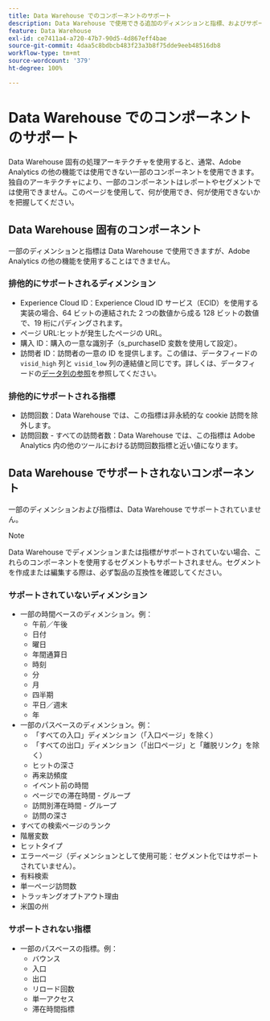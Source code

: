 ```yaml
---
title: Data Warehouse でのコンポーネントのサポート
description: Data Warehouse で使用できる追加のディメンションと指標、およびサポートされていない指標について説明します。
feature: Data Warehouse
exl-id: ce7411a4-a720-47b7-90d5-4d867eff4bae
source-git-commit: 4daa5c8bdbcb483f23a3b8f75dde9eeb48516db8
workflow-type: tm+mt
source-wordcount: '379'
ht-degree: 100%

---
```


# Data Warehouse でのコンポーネントのサポート

Data Warehouse 固有の処理アーキテクチャを使用すると、通常、Adobe Analytics の他の機能では使用できない一部のコンポーネントを使用できます。独自のアーキテクチャにより、一部のコンポーネントはレポートやセグメントでは使用できません。このページを使用して、何が使用でき、何が使用できないかを把握してください。

## Data Warehouse 固有のコンポーネント

一部のディメンションと指標は Data Warehouse で使用できますが、Adobe Analytics の他の機能を使用することはできません。

### 排他的にサポートされるディメンション

* Experience Cloud ID：Experience Cloud ID サービス（ECID）を使用する実装の場合、64 ビットの連結された 2 つの数値から成る 128 ビットの数値で、19 桁にパディングされます。
* ページ URL:ヒットが発生したページの URL。
* 購入 ID：購入の一意な識別子（s_purchaseID 変数を使用して設定）。
* 訪問者 ID：訪問者の一意の ID を提供します。この値は、データフィードの `visid_high` 列と `visid_low` 列の連結値と同じです。詳しくは、データフィードの[データ列の参照](../analytics-data-feed/c-df-contents/datafeeds-reference.md)を参照してください。

### 排他的にサポートされる指標

* 訪問回数：Data Warehouse では、この指標は非永続的な cookie 訪問を除外します。
* 訪問回数 - すべての訪問者数：Data Warehouse では、この指標は Adobe Analytics 内の他のツールにおける訪問回数指標と近い値になります。

## Data Warehouse でサポートされないコンポーネント

一部のディメンションおよび指標は、Data Warehouse でサポートされていません。

>[!NOTE]
>
>Data Warehouse でディメンションまたは指標がサポートされていない場合、これらのコンポーネントを使用するセグメントもサポートされません。セグメントを作成または編集する際は、必ず製品の互換性を確認してください。

### サポートされていないディメンション

* 一部の時間ベースのディメンション。例：
   * 午前／午後
   * 日付
   * 曜日
   * 年間通算日
   * 時刻
   * 分
   * 月
   * 四半期
   * 平日／週末
   * 年
* 一部のパスベースのディメンション。例：
   * 「すべての入口」ディメンション（「入口ページ」を除く）
   * 「すべての出口」ディメンション（「出口ページ」と「離脱リンク」を除く）
   * ヒットの深さ
   * 再来訪頻度
   * イベント前の時間
   * ページでの滞在時間 - グループ
   * 訪問別滞在時間 - グループ
   * 訪問の深さ
* すべての検索ページのランク
* 階層変数
* ヒットタイプ
* エラーページ（ディメンションとして使用可能：セグメント化ではサポートされていません）。
* 有料検索
* 単一ページ訪問数
* トラッキングオプトアウト理由
* 米国の州

### サポートされない指標

* 一部のパスベースの指標。例：
   * バウンス
   * 入口
   * 出口
   * リロード回数
   * 単一アクセス
   * 滞在時間指標
